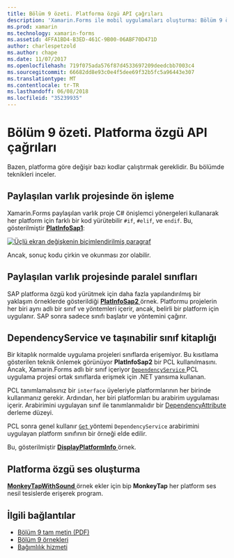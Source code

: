 ```yaml
---
title: Bölüm 9 özeti. Platforma özgü API çağrıları
description: 'Xamarin.Forms ile mobil uygulamaları oluşturma: Bölüm 9 özeti. Platforma özgü API çağrıları'
ms.prod: xamarin
ms.technology: xamarin-forms
ms.assetid: 4FFA1BD4-B3ED-461C-9B00-06ABF70D471D
author: charlespetzold
ms.author: chape
ms.date: 11/07/2017
ms.openlocfilehash: 719f075ada576f87d4533697209deedcbb7003c4
ms.sourcegitcommit: 66682dd8e93c0e4f5dee69f32b5fc5a96443e307
ms.translationtype: MT
ms.contentlocale: tr-TR
ms.lasthandoff: 06/08/2018
ms.locfileid: "35239935"
---
```

# <a name="summary-of-chapter-9-platform-specific-api-calls"></a>Bölüm 9 özeti. Platforma özgü API çağrıları

Bazen, platforma göre değişir bazı kodlar çalıştırmak gereklidir. Bu bölümde teknikleri inceler.

## <a name="preprocessing-in-the-shared-asset-project"></a>Paylaşılan varlık projesinde ön işleme

Xamarin.Forms paylaşılan varlık proje C# önişlemci yönergeleri kullanarak her platform için farklı bir kod yürütebilir `#if`, `#elif`, ve `endif`. Bu, gösterilmiştir [ **PlatInfoSap1**](https://github.com/xamarin/xamarin-forms-book-samples/tree/master/Chapter09/PlatInfoSap1):

[![Üçlü ekran değişkenin biçimlendirilmiş paragraf](images/ch09fg01-small.png "cihaz modeli ve işletim sistemi")](images/ch09fg01-large.png#lightbox "cihaz modeli ve işletim sistemi")

Ancak, sonuç kodu çirkin ve okunması zor olabilir.

## <a name="parallel-classes-in-the-shared-asset-project"></a>Paylaşılan varlık projesinde paralel sınıfları

SAP platforma özgü kod yürütmek için daha fazla yapılandırılmış bir yaklaşım örneklerde gösterildiği [ **PlatInfoSap2** ](https://github.com/xamarin/xamarin-forms-book-samples/tree/master/Chapter09/PlatInfoSap2) örnek. Platformu projelerin her biri aynı adlı bir sınıf ve yöntemleri içerir, ancak, belirli bir platform için uygulanır. SAP sonra sadece sınıfı başlatır ve yöntemini çağırır.

## <a name="dependencyservice-and-the-portable-class-library"></a>DependencyService ve taşınabilir sınıf kitaplığı

Bir kitaplık normalde uygulama projeleri sınıflarda erişemiyor. Bu kısıtlama gösterilen teknik önlemek görünüyor **PlatInfoSap2** bir PCL kullanılmasını. Ancak, Xamarin.Forms adlı bir sınıf içeriyor [ `DependencyService` ](https://developer.xamarin.com/api/type/Xamarin.Forms.DependencyService/) PCL uygulama projesi ortak sınıflarda erişmek için .NET yansıma kullanan.

PCL tanımlamalısınız bir `interface` üyeleriyle platformlarının her birinde kullanmanız gerekir. Ardından, her biri platformları bu arabirim uygulaması içerir. Arabirimini uygulayan sınıf ile tanımlanmalıdır bir [DependencyAttribute](https://developer.xamarin.com/api/type/Xamarin.Forms.DependencyAttribute/) derleme düzeyi.

PCL sonra genel kullanır [ `Get` ](https://developer.xamarin.com/api/member/Xamarin.Forms.DependencyService.Get{T}/p/Xamarin.Forms.DependencyFetchTarget/) yöntemi `DependencyService` arabirimini uygulayan platform sınıfının bir örneği elde edilir.

Bu, gösterilmiştir [ **DisplayPlatformInfo** ](https://github.com/xamarin/xamarin-forms-book-samples/tree/master/Chapter09/DisplayPlatformInfo) örnek.

## <a name="platform-specific-sound-generation"></a>Platforma özgü ses oluşturma

[ **MonkeyTapWithSound** ](https://github.com/xamarin/xamarin-forms-book-samples/tree/master/Chapter09/MonkeyTapWithSound) örnek ekler için bip **MonkeyTap** her platform ses nesil tesislerde erişerek program.



## <a name="related-links"></a>İlgili bağlantılar

- [Bölüm 9 tam metin (PDF)](https://download.xamarin.com/developer/xamarin-forms-book/XamarinFormsBook-Ch09-Apr2016.pdf)
- [Bölüm 9 örnekleri](https://github.com/xamarin/xamarin-forms-book-samples/tree/master/Chapter09)
- [Bağımlılık hizmeti](~/xamarin-forms/app-fundamentals/dependency-service/index.md)
